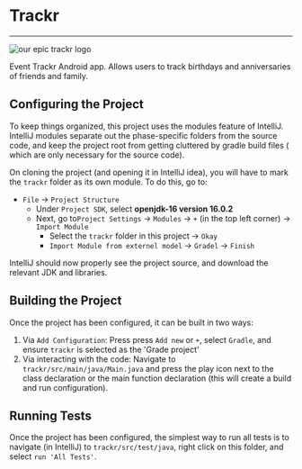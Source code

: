 # Trackr

--------------------------

![our epic trackr logo](https://i.imgur.com/CqHlNde.png)

Event Trackr Android app. Allows users to track birthdays and anniversaries of friends and family. 

## Configuring the Project

To keep things organized, this project uses the modules feature of IntelliJ. IntelliJ modules separate out the
phase-specific folders from the source code, and keep the project root from getting cluttered by gradle build files (
which are only necessary for the source code).

On cloning the project (and opening it in IntelliJ idea), you will have to mark the `trackr` folder as its own module. 
To do this, go to:

- `File` -> `Project Structure`
   - Under `Project SDK`, select **openjdk-16 version 16.0.2**
   - Next, go to`Project Settings` -> `Modules` -> `+` (in the top left corner) -> `Import Module`
      - Select the `trackr` folder in this project -> `Okay`
      - `Import Module from externel model` -> `Gradel` -> `Finish`

IntelliJ should now properly see the project source, and download the relevant JDK and libraries.

## Building the Project

Once the project has been configured, it can be built in two ways:

1. Via `Add Configuration`: Press press `Add new` or `+`, select `Gradle`, and ensure `trackr` is selected as the 'Grade
   project'
2. Via interacting with the code: Navigate to `trackr/src/main/java/Main.java` and press the play icon next to the class
   declaration or the main function declaration (this will create a build and run configuration).

## Running Tests

Once the project has been configured, the simplest way to run all tests is to navigate (in IntelliJ)
to `trackr/src/test/java`, right click on this folder, and select `run 'All Tests'`.